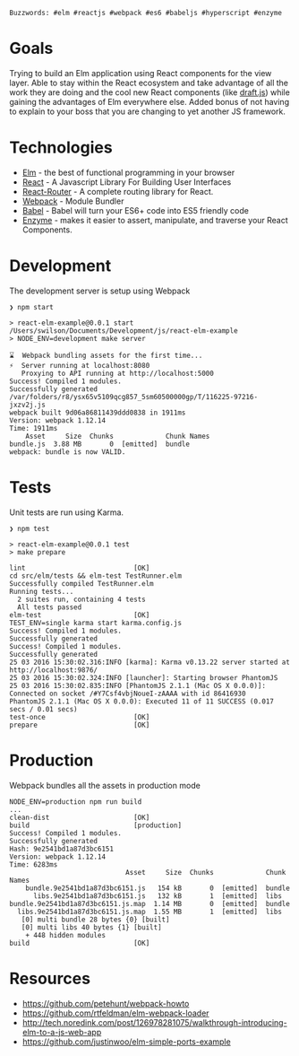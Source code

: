 `Buzzwords: #elm #reactjs #webpack #es6 #babeljs #hyperscript #enzyme`

Goals
=

Trying to build an Elm application using React components for the view layer. Able to stay within the React ecosystem and take advantage of all the work they are doing and the cool new React components (like [draft.js](https://facebook.github.io/draft-js/)) while gaining the advantages of Elm everywhere else. Added bonus of not having to explain to your boss that you are changing to yet another JS framework.

Technologies
=

- [Elm](http://elm-lang.org/) - the best of functional programming in your browser
- [React](http://facebook.github.io/react/) - A Javascript Library For Building User Interfaces
- [React-Router](https://github.com/rackt/react-router) - A complete routing library for React.
- [Webpack](http://webpack.github.io/) - Module Bundler
- [Babel](https://babeljs.io/) - Babel will turn your ES6+ code into ES5 friendly code
- [Enzyme](http://airbnb.io/enzyme/) - makes it easier to assert, manipulate, and traverse your React Components.

Development
=

The development server is setup using Webpack

```
❯ npm start

> react-elm-example@0.0.1 start /Users/swilson/Documents/Development/js/react-elm-example
> NODE_ENV=development make server

⌛  Webpack bundling assets for the first time...
⚡  Server running at localhost:8080
   Proxying to API running at http://localhost:5000
Success! Compiled 1 modules.
Successfully generated /var/folders/r8/ysx65v5109qcg857_5sm60500000gp/T/116225-97216-jxzv2j.js
webpack built 9d06a86811439ddd0838 in 1911ms
Version: webpack 1.12.14
Time: 1911ms
    Asset     Size  Chunks             Chunk Names
bundle.js  3.88 MB       0  [emitted]  bundle
webpack: bundle is now VALID.
```

Tests
=

Unit tests are run using Karma.

```
❯ npm test

> react-elm-example@0.0.1 test
> make prepare

lint                           [OK]
cd src/elm/tests && elm-test TestRunner.elm
Successfully compiled TestRunner.elm
Running tests...
  2 suites run, containing 4 tests
  All tests passed
elm-test                       [OK]
TEST_ENV=single karma start karma.config.js
Success! Compiled 1 modules.
Successfully generated
Success! Compiled 1 modules.
Successfully generated
25 03 2016 15:30:02.316:INFO [karma]: Karma v0.13.22 server started at http://localhost:9876/
25 03 2016 15:30:02.324:INFO [launcher]: Starting browser PhantomJS
25 03 2016 15:30:02.835:INFO [PhantomJS 2.1.1 (Mac OS X 0.0.0)]: Connected on socket /#Y7Csf4vbjNoueI-zAAAA with id 86416930
PhantomJS 2.1.1 (Mac OS X 0.0.0): Executed 11 of 11 SUCCESS (0.017 secs / 0.01 secs)
test-once                      [OK]
prepare                        [OK]
```

Production
=

Webpack bundles all the assets in production mode

```
NODE_ENV=production npm run build
...
clean-dist                     [OK]
build                          [production]
Success! Compiled 1 modules.
Successfully generated
Hash: 9e2541bd1a87d3bc6151
Version: webpack 1.12.14
Time: 6283ms
                             Asset     Size  Chunks             Chunk Names
    bundle.9e2541bd1a87d3bc6151.js   154 kB       0  [emitted]  bundle
      libs.9e2541bd1a87d3bc6151.js   132 kB       1  [emitted]  libs
bundle.9e2541bd1a87d3bc6151.js.map  1.14 MB       0  [emitted]  bundle
  libs.9e2541bd1a87d3bc6151.js.map  1.55 MB       1  [emitted]  libs
   [0] multi bundle 28 bytes {0} [built]
   [0] multi libs 40 bytes {1} [built]
    + 448 hidden modules
build                          [OK]
```

Resources
=

- https://github.com/petehunt/webpack-howto
- https://github.com/rtfeldman/elm-webpack-loader
- http://tech.noredink.com/post/126978281075/walkthrough-introducing-elm-to-a-js-web-app
- https://github.com/justinwoo/elm-simple-ports-example
